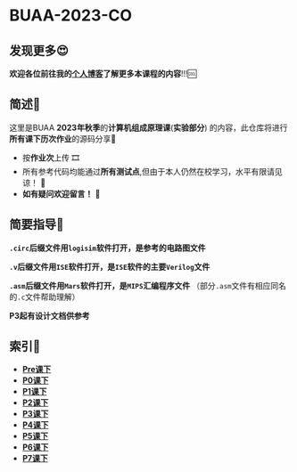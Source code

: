 # BUAA-2023-CO
## 发现更多😍
**欢迎各位前往我的[**个人博客**](http://43.139.221.55:8090/)了解更多本课程的内容**!!!🆒 


## 简述📝  
这里是BUAA **2023年秋季**的**计算机组成原理课**(**实验部分**) 的内容，此仓库将进行**所有课下历次作业**的源码分享🎁  
* 按**作业次**上传  🎞
* 所有参考代码均能通过**所有测试点**,但由于本人仍然在校学习，水平有限请见谅！  🎇
* **如有疑问欢迎留言！**  🥳

## 简要指导🔔
**`.circ`后缀文件用`logisim`软件打开，是参考的电路图文件**    

**`.v`后缀文件用`ISE`软件打开，是`ISE`软件的主要`Verilog`文件**  

**`.asm`后缀文件用`Mars`软件打开，是`MIPS`汇编程序文件**  （部分`.asm`文件有相应同名的`.c`文件帮助理解）

**P3起有设计文档供参考**
## 索引🧾
* **[Pre课下](https://github.com/MossDream/BUAA-2023-CO/blob/main/Pre)**  
* **[P0课下](https://github.com/MossDream/BUAA-2023-CO/blob/main/P0)**   
* **[P1课下](https://github.com/MossDream/BUAA-2023-CO/blob/main/P1)**
* **[P2课下](https://github.com/MossDream/BUAA-2023-CO/blob/main/P2)**
* **[P3课下](https://github.com/MossDream/BUAA-2023-CO/blob/main/P3)**
* **[P4课下](https://github.com/MossDream/BUAA-2023-CO/blob/main/P4)**
* **[P5课下](https://github.com/MossDream/BUAA-2023-CO/blob/main/P5)**
* **[P6课下](https://github.com/MossDream/BUAA-2023-CO/blob/main/P6)**
* **[P7课下](https://github.com/MossDream/BUAA-2023-CO/blob/main/P7)**






